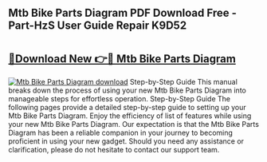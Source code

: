 ## Mtb Bike Parts Diagram PDF Download Free - Part-HzS User Guide Repair K9D52

# <h2><a href="http://dfkraog.blite.top/?on=Mtb+Bike+Parts+Diagram">🔗Download New 👉🔴 Mtb Bike Parts Diagram</a></h2>

[![Mtb Bike Parts Diagram download](https://i.imgur.com/lujVjoI.png)](http://dfkraog.blite.top/?on=Mtb+Bike+Parts+Diagram)
Step-by-Step Guide This manual breaks down the process of using your new Mtb Bike Parts Diagram into manageable steps for effortless operation. Step-by-Step Guide The following pages provide a detailed step-by-step guide to setting up your Mtb Bike Parts Diagram. Enjoy the efficiency of list of features while using your new Mtb Bike Parts Diagram. Our expectation is that the Mtb Bike Parts Diagram has been a reliable companion in your journey to becoming proficient in using your new gadget. Should you need any assistance or clarification, please do not hesitate to contact our support team.
